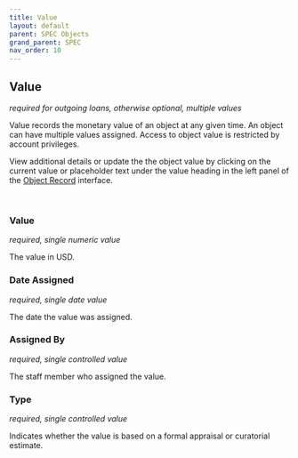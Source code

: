 ```yaml
---
title: Value
layout: default
parent: SPEC Objects
grand_parent: SPEC
nav_order: 10
---
```


## Value
*required for outgoing loans, otherwise optional, multiple values*

Value records the monetary value of an object at any given time. An object can have multiple values assigned. Access to object value is restricted by account privileges. 

View additional details or update the the object value by clicking on the current value or placeholder text under the value heading in the left panel of the [Object Record](https://nypl.github.io/pres-docs/spec/specObjectsObjectRecord.html) interface.

&nbsp; 
&nbsp; 

### Value
*required, single numeric value*

The value in USD. 

### Date Assigned 
*required, single date value* 

The date the value was assigned.

### Assigned By
*required, single controlled value* 

The staff member who assigned the value.

### Type
*required, single controlled value*

Indicates whether the value is based on a formal appraisal or curatorial estimate.
